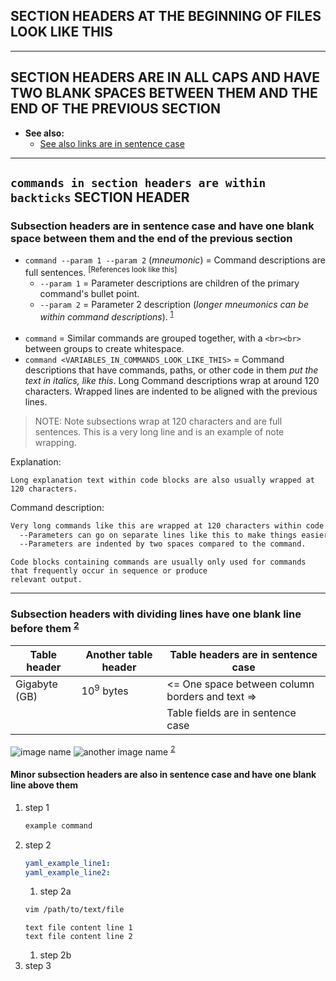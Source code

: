## SECTION HEADERS AT THE BEGINNING OF FILES LOOK LIKE THIS


---
## SECTION HEADERS ARE IN ALL CAPS AND HAVE TWO BLANK SPACES BETWEEN THEM AND THE END OF THE PREVIOUS SECTION

- **See also:**
  - [See also links are in sentence case](https://www.link-address.example.com)


---
## `commands in section headers are within backticks` SECTION HEADER

### Subsection headers are in sentence case and have one blank space between them and the end of the previous section

- `command --param 1 --param 2` (*mneumonic*) = Command descriptions are full sentences. <sup>[References look like this]</sup>
  - `--param 1` = Parameter descriptions are children of the primary command's bullet point.
  - `--param 2` = Parameter 2 description (*longer mneumonics can be within command descriptions*). <sup>[1]</sup>
<br><br>
- `command` = Similar commands are grouped together, with a `<br><br>` between groups to create whitespace.
- `command <VARIABLES_IN_COMMANDS_LOOK_LIKE_THIS>` = Command descriptions that have commands, paths, or other code in them
                                                     *put the text in italics, like this*. Long Command descriptions wrap
                                                     at around 120 characters. Wrapped lines are indented to be aligned
                                                     with the previous lines.

> NOTE: Note subsections wrap at 120 characters and are full sentences. This is a very long line and is an example of
        note wrapping.

Explanation:
```
Long explanation text within code blocks are also usually wrapped at 120 characters.
```

Command description:
```bash
Very long commands like this are wrapped at 120 characters within code blocks.   \ # Comments describing command lines within blocks go here and usually ignore the 120 line limit.
  --Parameters can go on separate lines like this to make things easier to read. \ # All comments are one space away from the last character of the command and aligned like this.
  --Parameters are indented by two spaces compared to the command.               \ # Here's another comment line.
```
```
Code blocks containing commands are usually only used for commands that frequently occur in sequence or produce
relevant output.
```

---
### Subsection headers with dividing lines have one blank line before them <sup>[2]</sup>

| Table header   | Another table header    | Table headers are in sentence case              |
|----------------|-------------------------|-------------------------------------------------|
| Gigabyte (GB)  | 10<sup>9</sup> bytes    | <= One space between column borders and text => |
|                |                         | Table fields are in sentence case               |

![image name](/image/path.webp)
![another image name](/image/path2.webp) <sup>[2]</sup>

#### Minor subsection headers are also in sentence case and have one blank line above them

1. step 1
   ```bash
   example command
   ```
1. step 2
   ```yaml
   yaml_example_line1:
   yaml_example_line2:
   ```
   1. step 2a
   ```bash
   vim /path/to/text/file
   ```
   ```
   text file content line 1
   text file content line 2
   ```
   1. step 2b
1. step 3

[1]: https://www.source-1.com
[2]: https://www.source-2.com
[3]: https://www.source-3.com
